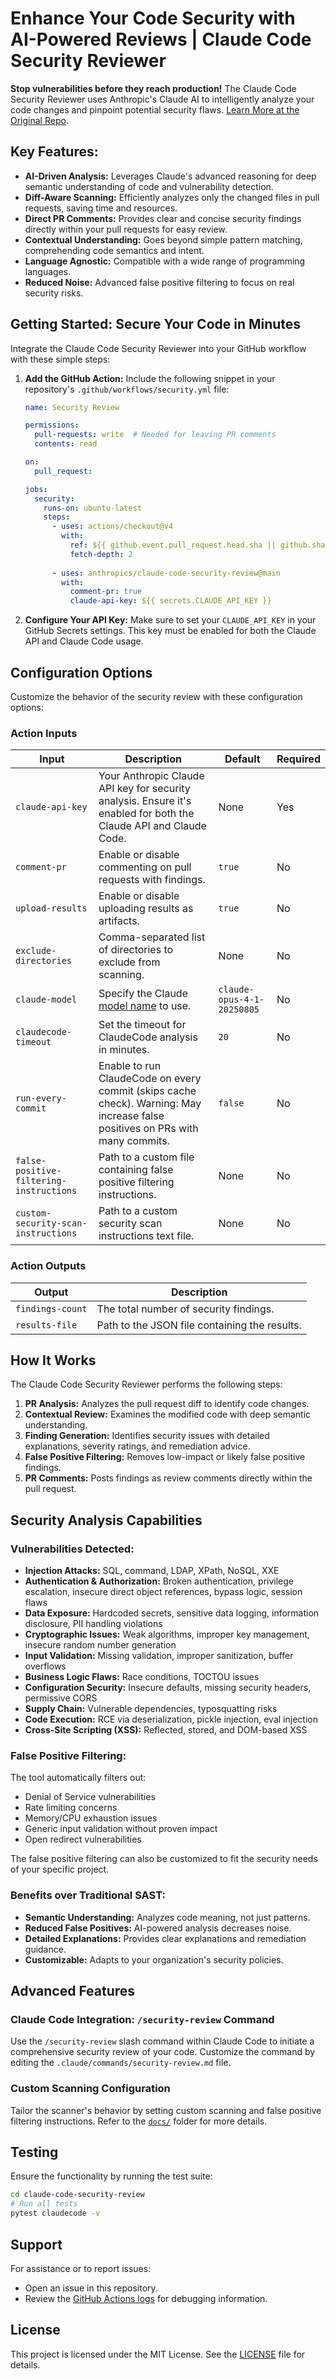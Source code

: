 # Enhance Your Code Security with AI-Powered Reviews | Claude Code Security Reviewer

**Stop vulnerabilities before they reach production!** The Claude Code Security Reviewer uses Anthropic's Claude AI to intelligently analyze your code changes and pinpoint potential security flaws. [Learn More at the Original Repo](https://github.com/anthropics/claude-code-security-review).

## Key Features:

*   **AI-Driven Analysis:** Leverages Claude's advanced reasoning for deep semantic understanding of code and vulnerability detection.
*   **Diff-Aware Scanning:** Efficiently analyzes only the changed files in pull requests, saving time and resources.
*   **Direct PR Comments:** Provides clear and concise security findings directly within your pull requests for easy review.
*   **Contextual Understanding:** Goes beyond simple pattern matching, comprehending code semantics and intent.
*   **Language Agnostic:** Compatible with a wide range of programming languages.
*   **Reduced Noise:** Advanced false positive filtering to focus on real security risks.

## Getting Started: Secure Your Code in Minutes

Integrate the Claude Code Security Reviewer into your GitHub workflow with these simple steps:

1.  **Add the GitHub Action:** Include the following snippet in your repository's `.github/workflows/security.yml` file:

    ```yaml
    name: Security Review

    permissions:
      pull-requests: write  # Needed for leaving PR comments
      contents: read

    on:
      pull_request:

    jobs:
      security:
        runs-on: ubuntu-latest
        steps:
          - uses: actions/checkout@v4
            with:
              ref: ${{ github.event.pull_request.head.sha || github.sha }}
              fetch-depth: 2
          
          - uses: anthropics/claude-code-security-review@main
            with:
              comment-pr: true
              claude-api-key: ${{ secrets.CLAUDE_API_KEY }}
    ```

2.  **Configure Your API Key:**  Make sure to set your `CLAUDE_API_KEY` in your GitHub Secrets settings. This key must be enabled for both the Claude API and Claude Code usage.

## Configuration Options

Customize the behavior of the security review with these configuration options:

### Action Inputs

| Input | Description | Default | Required |
|---|---|---|---|
| `claude-api-key` | Your Anthropic Claude API key for security analysis. Ensure it's enabled for both the Claude API and Claude Code. | None | Yes |
| `comment-pr` | Enable or disable commenting on pull requests with findings. | `true` | No |
| `upload-results` | Enable or disable uploading results as artifacts. | `true` | No |
| `exclude-directories` |  Comma-separated list of directories to exclude from scanning. | None | No |
| `claude-model` |  Specify the Claude [model name](https://docs.anthropic.com/en/docs/about-claude/models/overview#model-names) to use.  | `claude-opus-4-1-20250805` | No |
| `claudecode-timeout` | Set the timeout for ClaudeCode analysis in minutes. | `20` | No |
| `run-every-commit` | Enable to run ClaudeCode on every commit (skips cache check). Warning: May increase false positives on PRs with many commits. | `false` | No |
| `false-positive-filtering-instructions` | Path to a custom file containing false positive filtering instructions. | None | No |
| `custom-security-scan-instructions` | Path to a custom security scan instructions text file. | None | No |

### Action Outputs

| Output | Description |
|---|---|
| `findings-count` | The total number of security findings. |
| `results-file` |  Path to the JSON file containing the results. |

## How It Works

The Claude Code Security Reviewer performs the following steps:

1.  **PR Analysis:** Analyzes the pull request diff to identify code changes.
2.  **Contextual Review:**  Examines the modified code with deep semantic understanding.
3.  **Finding Generation:**  Identifies security issues with detailed explanations, severity ratings, and remediation advice.
4.  **False Positive Filtering:**  Removes low-impact or likely false positive findings.
5.  **PR Comments:** Posts findings as review comments directly within the pull request.

## Security Analysis Capabilities

### Vulnerabilities Detected:

*   **Injection Attacks:** SQL, command, LDAP, XPath, NoSQL, XXE
*   **Authentication & Authorization:** Broken authentication, privilege escalation, insecure direct object references, bypass logic, session flaws
*   **Data Exposure:** Hardcoded secrets, sensitive data logging, information disclosure, PII handling violations
*   **Cryptographic Issues:** Weak algorithms, improper key management, insecure random number generation
*   **Input Validation:** Missing validation, improper sanitization, buffer overflows
*   **Business Logic Flaws:** Race conditions, TOCTOU issues
*   **Configuration Security:** Insecure defaults, missing security headers, permissive CORS
*   **Supply Chain:** Vulnerable dependencies, typosquatting risks
*   **Code Execution:** RCE via deserialization, pickle injection, eval injection
*   **Cross-Site Scripting (XSS):** Reflected, stored, and DOM-based XSS

### False Positive Filtering:

The tool automatically filters out:

*   Denial of Service vulnerabilities
*   Rate limiting concerns
*   Memory/CPU exhaustion issues
*   Generic input validation without proven impact
*   Open redirect vulnerabilities

The false positive filtering can also be customized to fit the security needs of your specific project.

### Benefits over Traditional SAST:

*   **Semantic Understanding:** Analyzes code meaning, not just patterns.
*   **Reduced False Positives:** AI-powered analysis decreases noise.
*   **Detailed Explanations:** Provides clear explanations and remediation guidance.
*   **Customizable:** Adapts to your organization's security policies.

## Advanced Features

### Claude Code Integration: `/security-review` Command

Use the `/security-review` slash command within Claude Code to initiate a comprehensive security review of your code. Customize the command by editing the `.claude/commands/security-review.md` file.

### Custom Scanning Configuration

Tailor the scanner's behavior by setting custom scanning and false positive filtering instructions. Refer to the [`docs/`](docs/) folder for more details.

## Testing

Ensure the functionality by running the test suite:

```bash
cd claude-code-security-review
# Run all tests
pytest claudecode -v
```

## Support

For assistance or to report issues:

*   Open an issue in this repository.
*   Review the [GitHub Actions logs](https://docs.github.com/en/actions/monitoring-and-troubleshooting-workflows/viewing-workflow-run-history) for debugging information.

## License

This project is licensed under the MIT License. See the [LICENSE](LICENSE) file for details.
